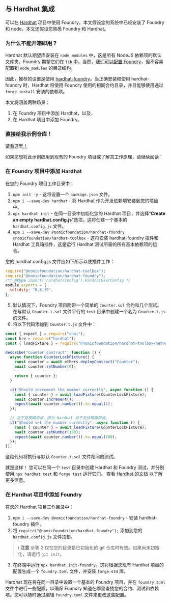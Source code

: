 ## 与 Hardhat 集成

可以在 [Hardhat](https://hardhat.org/) 项目中使用 Foundry。本文假设您的系统中已经安装了 Foundry 和 node。本文还假设您熟悉 Foundry 和 Hardhat。

### 为什么不能开箱即用？

Hardhat 默认期望库安装在 `node_modules` 中，这是所有 NodeJS 依赖项的默认文件夹。Foundry 期望它们在 `lib` 中。当然，[我们可以配置 Foundry](../reference/config/overview.md)，但不容易配置到 `node_modules` 的目录结构。

因此，推荐的设置是使用 [hardhat-foundry](https://www.npmjs.com/package/@nomicfoundation/hardhat-foundry)。当正确安装和使用 hardhat-foundry 时，Hardhat 将使用 Foundry 使用的相同合约目录，并且能够使用通过 `forge install` 安装的依赖项。

本文将涵盖两种场景：

1. 在 Foundry 项目中添加 Hardhat，以及，
2. 在 Hardhat 项目中添加 Foundry。

### 直接给我示例仓库！

[请看这里！](https://github.com/foundry-rs/HardhatInFoundry)

如果您想将此示例应用到现有的 Foundry 项目或了解其工作原理，请继续阅读：

### 在 Foundry 项目中添加 Hardhat

在您的 Foundry 项目工作目录中：

1. `npm init -y` - 这将设置一个 `package.json` 文件。
2. `npm i --save-dev hardhat` - 将 Hardhat 作为开发依赖项安装到您的项目中。
3. `npx hardhat init` - 在同一目录中初始化您的 Hardhat 项目，并选择“**Create an empty hardhat.config.js**”选项。这将创建一个基本的 `hardhat.config.js` 文件。
4. `npm i --save-dev @nomicfoundation/hardhat-foundry @nomicfoundation/hardhat-toolbox` - 这将安装 hardhat-foundry 插件和 Hardhat 工具箱插件，这是运行 Hardhat 测试所需的所有基本依赖项的组合。

您的 hardhat.config.js 文件应如下所示以使插件工作：

```javascript
require("@nomicfoundation/hardhat-toolbox");
require("@nomicfoundation/hardhat-foundry");
/** @type import('hardhat/config').HardhatUserConfig */
module.exports = {
  solidity: "0.8.19",
};
```

5. 默认情况下，Foundry 项目附带一个简单的 `Counter.sol` 合约和几个测试。在与默认 `Counter.t.sol` 文件平行的 `test` 目录中创建一个名为 `Counter.t.js` 的文件。
6. 将以下代码添加到 `Counter.t.js` 文件中：

```javascript
const { expect } = require("chai");
const hre = require("hardhat");
const { loadFixture } = require("@nomicfoundation/hardhat-toolbox/network-helpers");

describe("Counter contract", function () {
  async function CounterLockFixture() {
    const counter = await ethers.deployContract("Counter");
    await counter.setNumber(0);

    return { counter };
  }

  it("Should increment the number correctly", async function () {
    const { counter } = await loadFixture(CounterLockFixture);
    await counter.increment();
    expect(await counter.number()).to.equal(1);
  });

  // 这不是模糊测试，因为 Hardhat 尚不支持模糊测试。
  it("Should set the number correctly", async function () {
    const { counter } = await loadFixture(CounterLockFixture);
    await counter.setNumber(100);
    expect(await counter.number()).to.equal(100);
  });
});
```

这段代码将执行与默认 `Counter.t.sol` 文件相同的测试。

就是这样！
您可以在同一个 `test` 目录中创建 Hardhat 和 Foundry 测试，并分别使用 `npx hardhat test` 和 `forge test` 运行它们。
查看 [Hardhat 的文档](https://hardhat.org/docs) 以了解更多信息。

### 在 Hardhat 项目中添加 Foundry

在您的 Hardhat 项目工作目录中：

1. `npm i --save-dev @nomicfoundation/hardhat-foundry` - 安装 hardhat-foundry 插件。
2. 将 `require("@nomicfoundation/hardhat-foundry");` 添加到您的 `hardhat.config.js` 文件顶部。

> ℹ️ **注意**
> 步骤 3 仅在您的目录是已初始化的 git 仓库时有效。如果尚未初始化，请运行 `git init`。

3. 在终端中运行 `npx hardhat init-foundry`。这将根据您现有 Hardhat 项目的配置生成一个 `foundry.toml` 文件，并安装 `forge-std` 库。

Hardhat 现在将在同一目录中设置一个基本的 Foundry 项目，并在 `foundry.toml` 文件中进行一些配置，以确保 Foundry 知道在哪里查找您的合约、测试和依赖项。您可以随时通过编辑 `foundry.toml` 文件来更改这些配置。